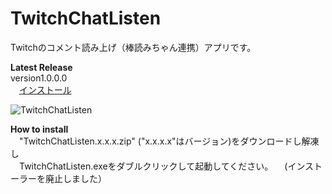 ﻿TwitchChatListen
================
Twitchのコメント読み上げ（棒読みちゃん連携）アプリです。  

**Latest Release**  
version1.0.0.0  
　[インストール](https://github.com/ryujimiya/TwitchChatListen/blob/master/publish/)  
  
![TwitchChatListen](https://pbs.twimg.com/media/EbAeQMyVAAAKTYh?format=jpg&name=small)  

**How to install**  
　"TwitchChatListen.x.x.x.zip" ("x.x.x.x"はバージョン)をダウンロードし解凍し  
　TwitchChatListen.exeをダブルクリックして起動してください。 
　(インストーラーを廃止しました） 
